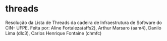# threads
Resolução da Lista de Threads da cadeira de Infraestrutura de Software do CIN- UFPE. 
Feita por: Aline Fortaleza(affs2), Arthur Marsaro (aam4), Danilo Lima (dlc3), Carlos Henrique Fontaine (chmfc)

